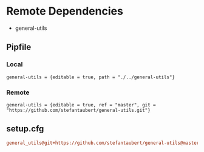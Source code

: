 # Remote Dependencies

- general-utils

## Pipfile

### Local

```Pipfile
general-utils = {editable = true, path = "./../general-utils"}
```

### Remote

```Pipfile
general-utils = {editable = true, ref = "master", git = "https://github.com/stefantaubert/general-utils.git"}
```

## setup.cfg

```cfg
general_utils@git+https://github.com/stefantaubert/general-utils@master
```
